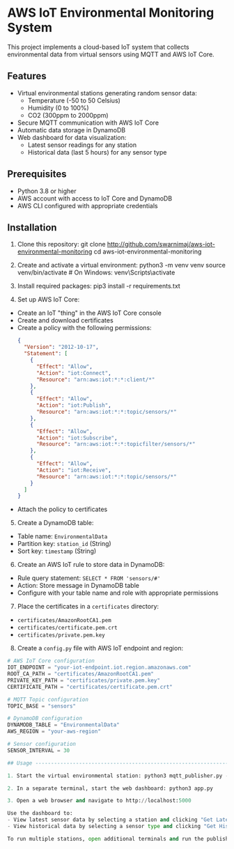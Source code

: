 # AWS IoT Environmental Monitoring System

This project implements a cloud-based IoT system that collects environmental data from virtual sensors using MQTT and AWS IoT Core.

## Features

- Virtual environmental stations generating random sensor data:
  - Temperature (-50 to 50 Celsius)
  - Humidity (0 to 100%)
  - CO2 (300ppm to 2000ppm)
- Secure MQTT communication with AWS IoT Core
- Automatic data storage in DynamoDB
- Web dashboard for data visualization:
  - Latest sensor readings for any station
  - Historical data (last 5 hours) for any sensor type

## Prerequisites

- Python 3.8 or higher
- AWS account with access to IoT Core and DynamoDB
- AWS CLI configured with appropriate credentials

## Installation

1. Clone this repository:
git clone http://github.com/swarnimaj/aws-iot-environmental-monitoring
cd aws-iot-environmental-monitoring

2. Create and activate a virtual environment:
python3 -m venv venv
source venv/bin/activate                         # On Windows: venv\Scripts\activate

3. Install required packages:
pip3 install -r requirements.txt

4. Set up AWS IoT Core:
- Create an IoT "thing" in the AWS IoT Core console
- Create and download certificates
- Create a policy with the following permissions:
  ```json
  {
    "Version": "2012-10-17",
    "Statement": [
      {
        "Effect": "Allow",
        "Action": "iot:Connect",
        "Resource": "arn:aws:iot:*:*:client/*"
      },
      {
        "Effect": "Allow",
        "Action": "iot:Publish",
        "Resource": "arn:aws:iot:*:*:topic/sensors/*"
      },
      {
        "Effect": "Allow",
        "Action": "iot:Subscribe",
        "Resource": "arn:aws:iot:*:*:topicfilter/sensors/*"
      },
      {
        "Effect": "Allow",
        "Action": "iot:Receive",
        "Resource": "arn:aws:iot:*:*:topic/sensors/*"
      }
    ]
  }
  ```
- Attach the policy to certificates

5. Create a DynamoDB table:
- Table name: `EnvironmentalData`
- Partition key: `station_id` (String)
- Sort key: `timestamp` (String)

6. Create an AWS IoT rule to store data in DynamoDB:
- Rule query statement: `SELECT * FROM 'sensors/#'`
- Action: Store message in DynamoDB table
- Configure with your table name and role with appropriate permissions

7. Place the certificates in a `certificates` directory:
- `certificates/AmazonRootCA1.pem`
- `certificates/certificate.pem.crt`
- `certificates/private.pem.key`

8. Create a `config.py` file with AWS IoT endpoint and region:
```python
# AWS IoT Core configuration
IOT_ENDPOINT = "your-iot-endpoint.iot.region.amazonaws.com"
ROOT_CA_PATH = "certificates/AmazonRootCA1.pem"
PRIVATE_KEY_PATH = "certificates/private.pem.key"
CERTIFICATE_PATH = "certificates/certificate.pem.crt"

# MQTT Topic configuration
TOPIC_BASE = "sensors"

# DynamoDB configuration
DYNAMODB_TABLE = "EnvironmentalData"
AWS_REGION = "your-aws-region"

# Sensor configuration
SENSOR_INTERVAL = 30

## Usage ------------------------------------------------------------------------------------------------

1. Start the virtual environmental station: python3 mqtt_publisher.py --station-id YourStationName (EnvironmentalStation1 in my case)

2. In a separate terminal, start the web dashboard: python3 app.py

3. Open a web browser and navigate to http://localhost:5000

Use the dashboard to:
- View latest sensor data by selecting a station and clicking "Get Latest Data"
- View historical data by selecting a sensor type and clicking "Get History"

To run multiple stations, open additional terminals and run the publisher with different station IDs.
